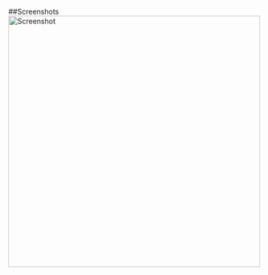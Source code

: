 ##Screenshots
<img src="C:\Users\dell\OneDrive\Pictures\Screenshots\PasswordGen\Screenshot 2024-05-29 121405.png" alt="Screenshot" width="500" />
